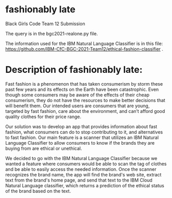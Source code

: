 # fashionably late
Black Girls Code Team 12 Submission

The query is in the bgc2021-realone.py file. 

The information used for the IBM Natural Language Classifier is in this file: https://github.com/IBM-CfC-BGC-2021-Team12/ethical-fashion-classifier .

# Description of fashionably late:
Fast fashion is a phenomenon that has taken consumerism by storm these past few years and its effects on the Earth have been catastrophic. Even though some consumers may be aware of the effects of their cheap consumerism, they do not have the resources to make better decisions that will benefit them. Our intended users are consumers that are young, targeted by fast fashion, care about the environment, and can’t afford good quality clothes for their price range.

Our solution was to develop an app that provides information about fast fashion, what consumers can do to stop contributing to it, and alternatives to fast fashion. Our main feature is a scanner that utilizes an IBM Natural Language Classifier to allow consumers to know if the brands they are buying from are ethical or unethical.

We decided to go with the IBM Natural Language Classifier because we wanted a feature where consumers would be able to scan the tag of clothes and be able to easily access the needed information. Once the scanner recognizes the brand name, the app will find the brand's web site, extract text from the brand's home page, and send that text to the IBM Cloud Natural Language classifier, which returns a prediction of the ethical status of the brand based on the text.
